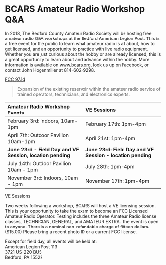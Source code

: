 # BCARS Amateur Radio Workshop Q&A 

In 2018, The Bedford County Amateur Radio Society will be hosting free amateur radio Q&A workshops at the Bedford American Legion Post. This is a free event for the public to learn what amateur radio is all about, how to get licensed, and an opportunity to practice with live radio equipment. Whether you are just curious about the hobby or are already licensed, this is a great opportunity to learn about and advance within the hobby. More information is available on www.bcars.org, look us up on Facebook, or contact John Hogenmiller at 814-602-9298.

[FCC 97.1d](https://www.ecfr.gov/cgi-bin/text-idx?c=ecfr&SID=336ab7469b61ecbfa15086dbf1bf2c59&rgn=div5&view=text&node=47:5.0.1.1.6&idno=47#se47.5.97_11)

> Expansion of the existing reservoir within the amateur radio service of trained operators, technicians, and electronics experts.



| Amateur Radio Workshop Events | **VE Sessions** |
| :--- | :--- |
| February 3rd: Indoors, 10am-1pm | February 17th: 1pm-4pm |
| April 7th: Outdoor Pavilion 10am-1pm | April 21st: 1pm-4pm |
| **June 23rd - Field Day and VE Session, location pending** | **June 23rd: Field Day and VE Session - location pending** |
| July 14th: Outdoor Pavilion 10am - 1pm | July 28th: 1pm-4pm |
| November 3rd: Indoors, 10am - 1pm  | November 17th: 1pm-4pm |



VE Sessions

Two weeks following a workshop, BCARS will host a VE licensing session. This is your opportunity to take the exam to become an FCC Licensed Amateur Radio Operator. Testing includes the three Amateur Radio license classes, TECHNICIAN, GENERAL, and AMATEUR EXTRA. The event is open to anyone. There is a nominal non-refundable charge of fifteen dollars. \($15.00\) Please bring a recent photo ID or a current FCC license. 



Except for field day, all events will be held at:  
American Legion Post 113  
3721 US-220 BUS  
Bedford, PA 15522

